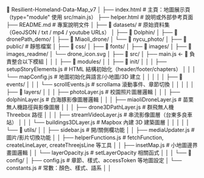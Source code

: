 📁 Resilient-Homeland-Data-Map_v7
│
├── index.html # 主頁：地圖展示頁（type="module" 使用 src/main.js）
├── helper.html # 說明或外部參考頁面
├── README.md # 專案說明文件
│
├── 📁 datasets/ # 原始資料集（GeoJSON / txt / mp4 / youtube URLs）
│ ├── 📁 Dolphin/
│ ├── 📁 dronePath_demo/
│ ├── 📁 Miaoli_drone/
│ └── 📁 nycu_photo/
│
├── 📁 public/ # 靜態檔案
│ ├── 📁 css/
│ ├── 📁 fonts/
│ ├── 📁 images/
│ ├── 📁 images_readme/
│ └── drone_icon.svg
│
├── 📁 src/
│ ├── main.js ← 🔗 負責整合以下模組
│ │
│ ├── 📁 modules/
│ │ ├── 📁 init/
│ │ │ ├── setupStoryElements.js # HTML 結構初始化（header/footer/chapters）
│ │ │ └── mapConfig.js # 地圖初始化與語言/小地圖/3D 建立
│ │ │
│ │ ├── 📁 events/
│ │ │ └── scrollEvents.js # scrollama 滾動事件、章節切換
│ │ │
│ │ ├── 📁 layers/
│ │ │ ├── photoLayer.js # 校園照片圖層邏輯
│ │ │ ├── dolphinLayer.js # 白海豚影像圖層邏輯
│ │ │ ├── miaoliDroneLayer.js # 苗栗無人機路徑與影像圖層
│ │ │ ├── drone3DPathLayer.js # 群飛無人機 Threebox 路徑
│ │ │ ├── streamVideoLayer.js # 串流影像圖層（台東多良車站）
│ │ │ └── buildings3DLayer.js # Mapbox 內建 3D 建築圖層
│ │ │
│ │ └── 📁 utils/
│ │ ├── sidebar.js # 開/關側欄功能
│ │ ├── mediaUpdater.js # 圖片/影片切換功能
│ │ ├── helperFunctions.js # fetchFunction, createLineLayer, createThreejsLine 等工具
│ │ ├── insetMap.js # 小地圖邊界畫圖邏輯
│ │ └── layerOpacity.js # setLayerOpacity 相關函式
│ │
│ └── 📁 config/
│ ├── config.js # 章節、樣式、accessToken 等地圖設定
│ └── constants.js # 常數：顏色、樣式、語系
│
│
